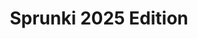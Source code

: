 ---
slug: sprunki-2025-edition-2631
title: Sprunki 2025 Edition
description: "Sprunki 2025 Edition is an exciting online game. Play for free directly in your browser!"
icon: /images/popular_mods/Sprunki 2025 Edition.png
url: https://wowtbc.net/sprunkin/sprunki2025-edition/index.html
previewImage: /images/popular_mods/Sprunki 2025 Edition.png
type: popular mods

# SEO配置
seo:
  title: "Sprunki 2025 Edition - Play Free Online Game | Fun Browser Games"
  description: "Sprunki 2025 Edition - Play this fun online game for free in your browser. No download required!"
  ogImage: "/images/popular_mods/Sprunki 2025 Edition.png"
  keywords: "sprunki-2025-edition-2631, online game, browser game, free game, popular mods game, play online"

videoUrls:
  - https://www.youtube.com/embed/example1
  - https://www.youtube.com/embed/example2

whyPlay:
  title: "Why Play Sprunki 2025 Edition?"
  items:
    - "Immersive Gameplay: Sprunki 2025 Edition offers an engaging and immersive gaming experience that will keep you entertained for hours"
    - "Challenging Levels: Test your skills with increasingly difficult challenges and obstacles"
    - "Beautiful Graphics: Enjoy stunning visuals and smooth animations that bring the game world to life"
    - "Regular Updates: New content and features are added regularly to keep the game fresh and exciting"
    - "Free to Play: Experience all the fun without spending a penny"
    - "Community Features: Connect with other players, share strategies, and compete for high scores"
    - "Cross-Platform: Play on any device with a web browser, no downloads required"

features:
  title: "Key Features of Sprunki 2025 Edition"
  image: "/images/popular_mods/Sprunki 2025 Edition.png"
  items:
    - "Intuitive Controls: Easy to learn controls make Sprunki 2025 Edition accessible for players of all skill levels"
    - "Multiple Game Modes: Enjoy various gameplay options that provide different challenges and experiences"
    - "Character Customization: Personalize your gaming experience with unique characters and items"
    - "Achievement System: Complete special tasks to earn rewards and recognition"
    - "Leaderboards: Compete with players worldwide and see who can achieve the highest scores"

characteristics:
  title: "Game Characteristics"
  image: "/images/popular_mods/Sprunki 2025 Edition.png"
  items:
    - "Genre: Popular mods game with elements of strategy and skill"
    - "Difficulty: Suitable for both casual gamers and those seeking a challenge"
    - "Play Time: Quick sessions or extended gameplay, depending on your preference"
    - "Art Style: Vibrant and engaging visuals that enhance the gaming experience"
    - "Sound Design: Immersive audio that complements the gameplay perfectly"

info: "Sprunki 2025 Edition is an exciting online game that offers players a unique and engaging gaming experience. With its intuitive controls, stunning visuals, and challenging gameplay, Sprunki 2025 Edition provides hours of entertainment for players of all ages and skill levels. Whether you're looking for a quick gaming session during a break or an extended play session, Sprunki 2025 Edition delivers an immersive experience that will keep you coming back for more. The game features multiple levels of increasing difficulty, ensuring that players are constantly challenged as they progress. With regular updates adding new content and features, Sprunki 2025 Edition remains fresh and exciting, providing endless entertainment options for its growing community of players."

howToPlayIntro: "Welcome to Sprunki 2025 Edition! This guide will walk you through the basics and help you master the game. Whether you're a beginner or looking to improve your skills, these tips and instructions will enhance your gaming experience."

howToPlaySteps:
  - title: "Getting Started"
    description: "Begin your Sprunki 2025 Edition adventure by familiarizing yourself with the controls. Use your keyboard or mouse to navigate through the game interface. The tutorial will guide you through the basic mechanics and help you understand the objectives."
  - title: "Understanding the Objectives"
    description: "In Sprunki 2025 Edition, your main goal is to progress through levels by completing specific objectives. Each level presents unique challenges that require different strategies and approaches."
  - title: "Mastering the Controls"
    description: "Practice using the controls to improve your precision and reaction time. Sprunki 2025 Edition requires quick reflexes and strategic thinking to overcome obstacles and defeat opponents."
  - title: "Utilizing Power-ups"
    description: "Collect power-ups throughout the game to enhance your abilities and overcome difficult challenges. Each power-up offers unique advantages that can be crucial for success."
  - title: "Developing Strategies"
    description: "As you progress in Sprunki 2025 Edition, develop effective strategies for different scenarios. Analyze patterns, anticipate challenges, and adapt your approach to maximize your performance."

faq:
  title: "Frequently Asked Questions about Sprunki 2025 Edition"
  items:
    - question: "Is Sprunki 2025 Edition free to play?"
      answer: "Yes, Sprunki 2025 Edition is completely free to play directly in your web browser. No downloads or purchases are required to enjoy the full game experience."
    - question: "Can I play Sprunki 2025 Edition on mobile devices?"
      answer: "Yes, Sprunki 2025 Edition is optimized for both desktop and mobile play. You can enjoy the game on any device with a web browser and internet connection."
    - question: "Are there any in-game purchases?"
      answer: "While Sprunki 2025 Edition is free to play, there may be optional in-game purchases available for cosmetic items or additional features that don't affect core gameplay."
    - question: "How often is Sprunki 2025 Edition updated?"
      answer: "The developers regularly update Sprunki 2025 Edition with new content, features, and improvements based on player feedback and game performance."
    - question: "Can I play Sprunki 2025 Edition offline?"
      answer: "Currently, Sprunki 2025 Edition requires an internet connection to play as it's a browser-based online game."
    - question: "Is Sprunki 2025 Edition suitable for children?"
      answer: "Yes, Sprunki 2025 Edition is designed to be family-friendly and suitable for players of all ages."
    - question: "How do I report bugs or issues?"
      answer: "If you encounter any problems while playing Sprunki 2025 Edition, you can report them through the game's support page or contact the developers directly through their website."
    - question: "Still Have Questions?"
      answer: "If you have additional questions about Sprunki 2025 Edition that aren't covered in this FAQ, please visit our support center or contact our customer service team for assistance."
---